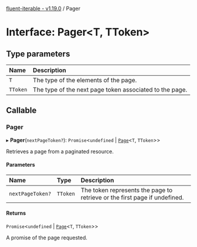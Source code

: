 [fluent-iterable - v1.19.0](../README.md) / Pager

# Interface: Pager<T, TToken\>

## Type parameters

| Name | Description |
| :------ | :------ |
| `T` | The type of the elements of the page. |
| `TToken` | The type of the next page token associated to the page. |

## Callable

### Pager

▸ **Pager**(`nextPageToken?`): `Promise`<`undefined` \| [`Page`](Page.md)<`T`, `TToken`\>\>

Retrieves a page from a paginated resource.

#### Parameters

| Name | Type | Description |
| :------ | :------ | :------ |
| `nextPageToken?` | `TToken` | The token represents the page to retrieve or the first page if undefined. |

#### Returns

`Promise`<`undefined` \| [`Page`](Page.md)<`T`, `TToken`\>\>

A promise of the page requested.
